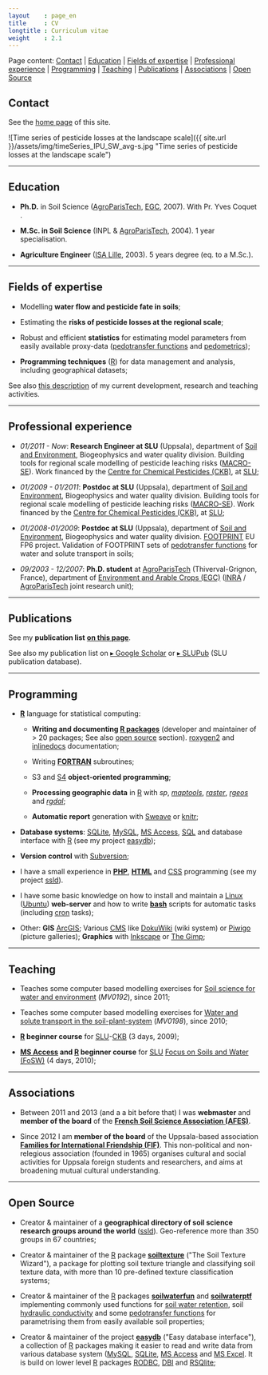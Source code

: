 ```yaml
---
layout    : page_en
title     : CV
longtitle : Curriculum vitae
weight    : 2.1
---
```


Page content: [Contact](#contact) | [Education](#education) | 
[Fields of expertise](#expertiseFields) | 
[Professional experience](#professionalexperience) | 
[Programming](#programming) | [Teaching](#teaching) | 
[Publications](#publications) | [Associations](#associations) | 
[Open Source](#opensource) 



Contact   <a name="contact"></a>
-------

See the [home page](/#contact) of this site.

![Time series of pesticide losses at the landscape scale]({{ site.url }}/assets/img/timeSeries_IPU_SW_avg-s.jpg "Time series of pesticide losses at the landscape scale")



- - - - - - - - - - - - - - - - - - - - - - - - - - - - - - - - -
Education    <a name="education"></a>
---------

*   **Ph.D.** in Soil Science ([AgroParisTech][], [EGC][], 2007). 
    With Pr. Yves Coquet .

*   **M.Sc. in Soil Science** (INPL & [AgroParisTech][], 2004). 1 
    year specialisation. 

*   **Agriculture Engineer** ([ISA Lille][], 2003). 5 years degree 
    (eq. to a M.Sc.).



- - - - - - - - - - - - - - - - - - - - - - - - - - - - - - - - -
Fields of expertise   <a name="expertiseFields"></a>
-------------------

*   Modelling **water flow and pesticide fate in soils**; 

*   Estimating the **risks of pesticide losses at the regional scale**;

*   Robust and efficient **statistics** for estimating model 
    parameters from easily available proxy-data 
    ([pedotransfer functions][PTF] and [pedometrics][]);

*   **Programming techniques** ([R][]) for data management 
    and analysis, including geographical datasets;

See also [this description](/Activities/) of my current development, 
research and teaching activities.



- - - - - - - - - - - - - - - - - - - - - - - - - - - - - - - - -
Professional experience    <a name="professionalexperience"></a>
-----------------------

*   _01/2011 - Now_: **Research Engineer at SLU** (Uppsala), department of 
    [Soil and Environment][], Biogeophysics and water quality division. 
    Building tools for regional scale modelling of pesticide 
    leaching risks ([MACRO-SE][]). Work financed by the 
    [Centre for Chemical Pesticides (CKB)][CKB], at [SLU][];
    
*   _01/2009 - 01/2011_: **Postdoc at SLU** (Uppsala), department of 
    [Soil and Environment][], Biogeophysics and water quality division. 
    Building tools for regional scale modelling of pesticide 
    leaching risks ([MACRO-SE][]). Work financed by the 
    [Centre for Chemical Pesticides (CKB)][CKB], at [SLU][];
   
*   _01/2008-01/2009_: **Postdoc at SLU** (Uppsala), department of 
    [Soil and Environment][], Biogeophysics and water quality division. 
    [FOOTPRINT][] EU FP6 project. Validation of FOOTPRINT sets of 
    [pedotransfer functions][PTF] for water and solute transport in soils;

*   _09/2003 - 12/2007_: **Ph.D. student** at 
    [AgroParisTech][] (Thiverval-Grignon, France), department of 
    [Environment and Arable Crops (EGC)][EGC] ([INRA][] / 
    [AgroParisTech][] joint research unit);



- - - - - - - - - - - - - - - - - - - - - - - - - - - - - - - - -
Publications    <a name="publications"></a>
------------

See my **publication list** [**on this page**](/Publications/).

See also my publication list on [&#9656; Google Scholar][jmGoogleScholar] 
or [&#9656; SLUPub][jmSLUPub] (SLU publication database).



- - - - - - - - - - - - - - - - - - - - - - - - - - - - - - - - -
Programming    <a name="programming"></a>
-----------

*   **[R][]** language for statistical computing:
    
    *   **Writing and documenting [R packages][]** (developer and 
        maintainer of > 20 packages; See also [open source](#opensource) 
        section). [roxygen2][] and [inlinedocs][] documentation;
    
    *   Writing **[FORTRAN][]** subroutines;
    
    *   S3 and [S4][] **object-oriented programming**;
    
    *   **Processing geographic data** in [R][] with _sp_, _[maptools][]_, 
        _[raster][]_, _[rgeos][]_ and _[rgdal][]_;
    
    *   **Automatic report** generation with [Sweave][] or [knitr][];
    
*   **Database systems**: [SQLite][], [MySQL][], [MS Access][], 
    [SQL][] and database interface with [R][] (see my project 
    [easydb][]);
    
*   **Version control** with [Subversion][];
    
*   I have a small experience in **[PHP][]**, **[HTML][]** and 
    [CSS][] programming (see my project [ssld][]).

*   I have some basic knowledge on how to install and maintain 
    a [Linux][] ([Ubuntu][]) **web-server** and how to write 
    **[bash][]** scripts for automatic tasks (including [cron][] 
    tasks);

*   Other: **GIS** [ArcGIS][]; Various [CMS][] like [DokuWiki][] 
    (wiki system) or [Piwigo][] (picture galleries); **Graphics** 
    with [Inkscape] or [The Gimp][]; 



- - - - - - - - - - - - - - - - - - - - - - - - - - - - - - - - -
Teaching    <a name="teaching"></a>
--------

*   Teaches some computer based modelling exercises for 
    [Soil science for water and environment][] (_MV0192_), since 
    2011;
    
*   Teaches some computer based modelling exercises for 
    [Water and solute transport in the soil-plant-system][] 
    (_MV0198_), since 2010;

*   **[R][] beginner course** for [SLU][]-[CKB][] (3 days, 2009);

*   **[MS Access][] and [R][] beginner course** for [SLU][] 
    [Focus on Soils and Water (FoSW)][FoSW] (4 days, 2010);



- - - - - - - - - - - - - - - - - - - - - - - - - - - - - - - - -
Associations    <a name="associations"></a>
------------

*   Between 2011 and 2013 (and a a bit before that) I was **webmaster** 
    and **member of the board** of the **[French Soil Science Association 
    (AFES)][AFES]**. 
    
*   Since 2012 I am **member of the board** of the Uppsala-based 
    association **[Families for International Friendship 
    (FIF)][FIF]**. This non-political and non-relegious association 
    (founded in 1965) organises cultural and social activities for 
    Uppsala foreign students and researchers, and aims at broadening 
    mutual cultural understanding.



- - - - - - - - - - - - - - - - - - - - - - - - - - - - - - - - -
Open Source    <a name="opensource"></a>
-----------

*   Creator & maintainer of a **geographical directory of soil science 
    research groups around the world** ([ssld][]). Geo-reference 
    more than 350 groups in 67 countries;
    
*   Creator & maintainer of the [R][] package **[soiltexture][]** 
    ("The Soil Texture Wizard"), a package for plotting soil texture 
    triangle and classifying soil texture data, with more than 10 
    pre-defined texture classification systems;
    
*   Creator & maintainer of the [R][] packages **[soilwaterfun][]** 
    and **[soilwaterptf][]** implementing commonly used functions 
    for [soil water retention][], soil [hydraulic conductivity][] 
    and some [pedotransfer functions][PTF] for parametrising them from 
    easily available soil properties;
    
*   Creator & maintainer of the project **[easydb][]** ("Easy 
    database interface"), a collection of [R][] packages making it 
    easier to read and write data from various database system 
    ([MySQL][], [SQLite][], [MS Access][] and [MS Excel][]. It is build 
    on lower level [R][] packages [RODBC][], [DBI][] and [RSQlite][];



<!--- Links (general) -->
[AgroParisTech]:    http://www.agroparistech.fr/ "AgroParisTech"
[EGC]:              http://www6.versailles-grignon.inra.fr/egc_eng/ "department of Environment and Arable Crops (EGC)"
[ISA Lille]:        http://www.isa-lille.com/ "ISA Lille" 
[CKB]:              http://www.slu.se/ckb "Centre for Chemical Pesticides (CKB)" 
[SLU]:              http://www.slu.se/ "Swedish University of Agricultural Sciences (SLU)" 
[KemI]:             http://www.kemi.se/en/ "Swedish Chemicals Agency" 
[JV]:               http://www.jordbruksverket.se "Swedish Board of Agriculture" 
[NV]:               http://www.naturvardsverket.se/ "Swedish Environmental Protection Agency"
[HaV]:              http://www.havochvatten.se/en "Swedish Agency for Marine and Water Management"
[MACRO-SE]:         http://www.slu.se/sv/centrumbildningar-och-projekt/kompetenscentrum-for-kemiska-bekampningsmedel/verksamhetsomraden/modeller/macro-se/ "MACRO-SE regional scale pesticide fate model" 
[MACRO]:            http://www.slu.se/en/collaborative-centres-and-projects/centre-for-chemical-pesticides-ckb1/areas-of-operation-within-ckb/models/macro-52/ "MACRO 5.2" 
[FOOTPRINT]:        http://www.eu-footprint.org/ "FOOTPRINT EU FP6 project"
[INRA]:             http://www.inra.fr/en "INRA"
[Pedometrics]:      http://en.wikipedia.org/wiki/Pedometrics "pedometrics (Wikipedia)" 
[Municipalities]:   http://en.wikipedia.org/wiki/Municipalities_of_Sweden "Municipalities of Sweden (Wikipedia)"
[LRF]:              http://www.lrf.se/In-English/ "Federation of Swedish Farmers (LRF)"
[SV]:               http://www.plastkemiforetagen.se/sektorgrupper/svv/ "De svenska växtskyddsföretagens branschförening"
[AFES]:             http://www.afes.fr "French Soil Science Association (AFES)" 
[FIF]:              http://www.fif.uu.se "Families for International Friendship (FIF)" 
[PTF]:              http://en.wikipedia.org/wiki/Pedotransfer_functions "Pedotransfer functions (Wikipedia)"
[FoSW]:             http://www.slu.se/FoSW "Focus on Soils and Water (FoSW) graduate school"
[jmSLUPub]:         http://slubar.slub.se/pweb/mailsh/form?mail=Julien.Moeys%40slu.se&lang=eng&show=yes&sortorder=publication_year# "Julien Moeys (on SLUPub)"
[jmGoogleScholar]:  http://scholar.google.se/citations?user=cRNn-IMAAAAJ&hl=en&oi=ao "Julien MOEYS Google Scholar profile"
[gMapSLU]:          https://goo.gl/maps/Jn13M  "Map of SLU (Google Maps)"
[hMapSLU]:          http://www.hitta.se/kartan?s=e554f834 "Map of SLU (Hitta.se)"
[sluLM]:            http://kso2.lantmateriet.se/?e=649249&n=6634006&z=12 "Map of SLU (Lantmateriet.se)"

<!--- IT links (except R) -->
[SQL]:              http://en.wikipedia.org/wiki/SQL "Structured Query Language (Wikipedia)" 
[CMS]:              http://en.wikipedia.org/wiki/Content_management_system "Content management system" 
[DokuWiki]:         https://www.dokuwiki.org "DokuWiki"
[Piwigo]:           http://piwigo.org/ "Piwigo" 
[ArcGIS]:           http://en.wikipedia.org/wiki/ArcGIS "ArcGIS software"
[Inkscape]:         http://www.inkscape.org/en/ "Inkscape software"
[The Gimp]:         http://www.gimp.org/ "The Gimp software" 
[Subversion]:       http://subversion.apache.org/ "Subversion software" 
[MySQL]:            http://www.mysql.com/ "MySQL database" 
[SQLite]:           http://www.sqlite.org/ "SQLite database"
[ssld]:             http://www.afes.fr/ssld/ "geographical directory of soil science research groups around the world" 
[markdown syntax]:  http://daringfireball.net/projects/markdown "markdown"
[MS Access]:        http://en.wikipedia.org/wiki/MS_Access "Microsoft Access" 
[MS Excel]:         http://en.wikipedia.org/wiki/MS_Excel "Microsoft Excel"
[PHP]:              http://php.net/ "PHP Programming" 
[HTML]:             http://en.wikipedia.org/wiki/HTML "HyperText Markup Language (Wikipedia)" 
[CSS]:              http://en.wikipedia.org/wiki/CSS "Cascading Style Sheets (Wikipedia)"
[FORTRAN]:          http://en.wikipedia.org/wiki/FORTRAN "FORTRAN programming"
[Linux]:            http://en.wikipedia.org/wiki/Linux "Linux Operating System" 
[Ubuntu]:           http://www.ubuntu.com/ "Ubuntu Linux Operating System"
[bash]:             http://en.wikipedia.org/wiki/Bash_%28Unix_shell%29 "Bash (Unix shell)"
[cron]:             http://en.wikipedia.org/wiki/Cron "cron job scheduler" 
[Open source]:      http://en.wikipedia.org/wiki/Open_source "Open source (Wikipedia)"
[Attribution]:      http://en.wikipedia.org/wiki/Attribution_%28copyright%29 "Attribution as copyright (Wikipedia)"

<!--- R links -->
[R]:                http://www.r-project.org/ "The R Project for Statistical Computing" 
[Sweave]:           http://leisch.userweb.mwn.de/Sweave/ "Sweave" 
[easydb]:           https://r-forge.r-project.org/projects/easydb/ "easy database interface (R package)"
[soilwaterfun]:     https://r-forge.r-project.org/projects/soilwater/ "soilwaterfun (R package)" 
[soilwaterptf]:     https://r-forge.r-project.org/projects/soilwater/ "soilwaterptf (R package)" 
[soiltexture]:      http://cran.r-project.org/web/packages/soiltexture "soiltexture (R package)" 
[bibtex]:           http://cran.r-project.org/web/packages/bibtex "bibtex (R package)" 
[markdown]:         http://cran.r-project.org/web/packages/markdown "markdown (R package)" 
[RODBC]:            http://cran.r-project.org/web/packages/RODBC/ "RODBC (R package)"
[DBI]:              http://cran.r-project.org/web/packages/DBI/ "DBI (R package)"
[RSQLite]:          http://cran.r-project.org/web/packages/RSQLite/ "RSQLite (R package)" 
[knitr]:            http://cran.r-project.org/web/packages/knitr/ "knitr (R package)" 
[maptools]:         http://cran.r-project.org/web/packages/maptools/ "maptools (R package)"
[raster]:           http://cran.r-project.org/web/packages/raster/ "raster (R package)"
[rgdal]:            http://cran.r-project.org/web/packages/rgdal/ "rgdal (R package)"
[rgeos]:            http://cran.r-project.org/web/packages/rgeos/ "rgeos (R package)"
[roxygen2]:         http://cran.r-project.org/web/packages/roxygen2/ "roxygen2 (R package)"
[inlinedocs]:       http://cran.r-project.org/web/packages/inlinedocs/ "inlinedocs (R package)"
[R packages]:       http://cran.r-project.org/doc/manuals/R-exts.html 
[S4]:               http://cran.r-project.org/doc/manuals/r-release/R-ints.html#S4-objects "S4 objects"

<!--- 'Long' links -->
[Soil and Environment]:  http://www.slu.se/en/departments/soil-environment/ "Soil and Environment"
[Water Authorities]:  http://www.vattenmyndigheterna.se/En/ "Sweden water authorities" 
[counties of Sweden]:  http://en.wikipedia.org/wiki/Counties_of_Sweden "counties of Sweden (Wikipedia)" 
[Soil water retention]: http://en.wikipedia.org/wiki/Soil_water_%28retention%29 "Soil water retention (Wikipedia)"
[Hydraulic conductivity]:  http://en.wikipedia.org/wiki/Hydraulic_conductivity "Hydraulic conductivity (Wikipedia)"
[Soil science for water and environment]:  http://slunik.slu.se/student_index.cfm?id=10633 "Soil science for water and environment" 
[Water and solute transport in the soil-plant-system]:  http://slunik.slu.se/student_index.cfm?id=10672 "Water and solute transport in the soil-plant-system" 
